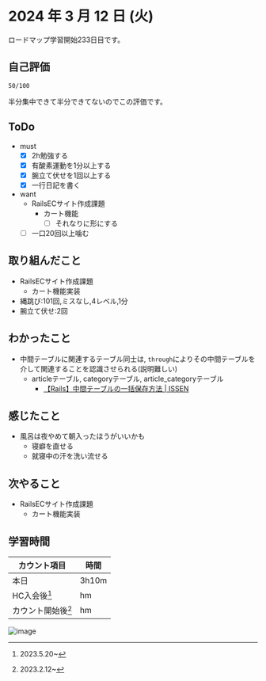# 2024 年 3 月 12 日 (火)
ロードマップ学習開始233日目です。

## 自己評価
```
50/100
```
半分集中できて半分できてないのでこの評価です。

## ToDo
- must
  - [x] 2h勉強する
  - [x] 有酸素運動を1分以上する
  - [x] 腕立て伏せを1回以上する
  - [x] 一行日記を書く
- want
  - RailsECサイト作成課題
    - カート機能
      - [ ] それなりに形にする
  - [ ] 一口20回以上噛む

## 取り組んだこと
- RailsECサイト作成課題
  - カート機能実装
- 縄跳び:101回,ミスなし,4レベル,1分
- 腕立て伏せ:2回

## わかったこと
- 中間テーブルに関連するテーブル同士は, `through`によりその中間テーブルを介して関連することを認識させられる(説明難しい)
  - articleテーブル, categoryテーブル, article_categoryテーブル
    - [【Rails】中間テーブルの一括保存方法 | ISSEN](https://blog.to-ko-s.com/intermediate-table-save/)

## 感じたこと
- 風呂は夜やめて朝入ったほうがいいかも
  - 寝癖を直せる
  - 就寝中の汗を洗い流せる

## 次やること
- RailsECサイト作成課題
  - カート機能実装

## 学習時間
|カウント項目|時間|
|----|----|
|本日 |3h10m|
|HC入会後[^1]|hm|
|カウント開始後[^2]|hm|

[^1]: 2023.5.20~
[^2]: 2023.2.12~

![image](https://github.com/nil-ramuda/daily_report/assets/94735931/eeb1af43-d999-4183-b5de-93f8b964369d)
